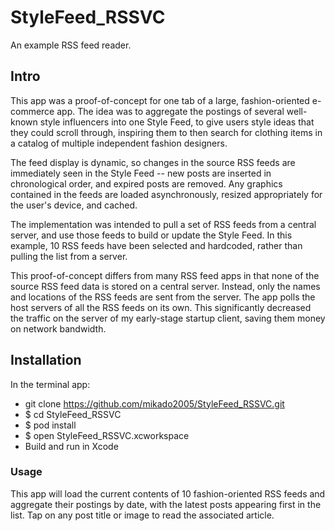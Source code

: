 # StyleFeed_RSSVC
An example RSS feed reader.

## Intro
This app was a proof-of-concept for one tab of a large, fashion-oriented e-commerce app.  The idea was to aggregate the postings of several well-known style influencers into one Style Feed, to give users style ideas that they could scroll through, inspiring them to then search for clothing items in a catalog of multiple independent fashion designers.

The feed display is dynamic, so changes in the source RSS feeds are immediately seen in the Style Feed -- new posts are inserted in chronological order, and expired posts are removed.  Any graphics contained in the feeds are loaded asynchronously, resized appropriately for the user's device, and cached.

The implementation was intended to pull a set of RSS feeds from a central server, and use those feeds to build or update the Style Feed.  In this example, 10 RSS feeds have been selected and hardcoded, rather than pulling the list from a server.

This proof-of-concept differs from many RSS feed apps in that none of the source RSS feed data is stored on a central server.  Instead, only the names and locations of the RSS feeds are sent from the server.  The app polls the host servers of all the RSS feeds on its own.  This significantly decreased the traffic on the server of my early-stage startup client, saving them money on network bandwidth.

## Installation
In the terminal app:
- git clone https://github.com/mikado2005/StyleFeed_RSSVC.git
- $ cd StyleFeed_RSSVC
- $ pod install
- $ open StyleFeed_RSSVC.xcworkspace
- Build and run in Xcode
### Usage
This app will load the current contents of 10 fashion-oriented RSS feeds and aggregate their postings by date, with the latest posts appearing first in the list.  Tap on any post title or image to read the associated article.
